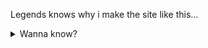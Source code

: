 Legends knows why i make the site like this...
<details> 
  <summary>Wanna know?</summary>
   Rule number 1 its a time waste to make a too sophisticated website, people like me have to work on alot of things. We don't have time for making sh#ts
</details> 
